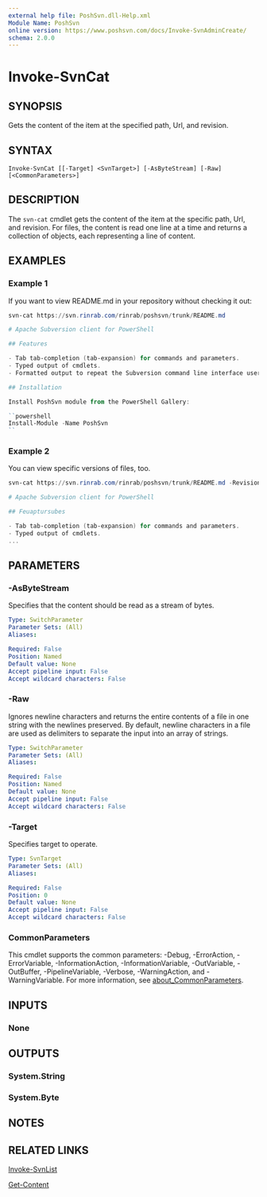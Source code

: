 ```yaml
---
external help file: PoshSvn.dll-Help.xml
Module Name: PoshSvn
online version: https://www.poshsvn.com/docs/Invoke-SvnAdminCreate/
schema: 2.0.0
---
```


# Invoke-SvnCat

## SYNOPSIS

Gets the content of the item at the specified path, Url, and revision.

## SYNTAX

```
Invoke-SvnCat [[-Target] <SvnTarget>] [-AsByteStream] [-Raw] [<CommonParameters>]
```

## DESCRIPTION

The `svn-cat` cmdlet gets the content of the item at
the specific path, Url, and revision. For files, 
the content is read one line at a time and returns
a collection of objects, each representing a line of content.

## EXAMPLES

### Example 1

If you want to view README.md in your repository without checking it out:

```powershell
svn-cat https://svn.rinrab.com/rinrab/poshsvn/trunk/README.md

# Apache Subversion client for PowerShell

## Features

- Tab tab-completion (tab-expansion) for commands and parameters.
- Typed output of cmdlets.
- Formatted output to repeat the Subversion command line interface user experience.

## Installation

Install PoshSvn module from the PowerShell Gallery:

``powershell
Install-Module -Name PoshSvn
``

```

### Example 2

You can view specific versions of files, too.

````powershell
svn-cat https://svn.rinrab.com/rinrab/poshsvn/trunk/README.md -Revision 489

# Apache Subversion client for PowerShell

## Feuaptursubes

- Tab tab-completion (tab-expansion) for commands and parameters.
- Typed output of cmdlets.
...

````

## PARAMETERS

### -AsByteStream

Specifies that the content should be read as a stream of bytes.

```yaml
Type: SwitchParameter
Parameter Sets: (All)
Aliases:

Required: False
Position: Named
Default value: None
Accept pipeline input: False
Accept wildcard characters: False
```

### -Raw
Ignores newline characters and returns the entire contents of a file in one string with the newlines preserved. By default, newline characters in a file are used as delimiters to separate the input into an array of strings.

```yaml
Type: SwitchParameter
Parameter Sets: (All)
Aliases:

Required: False
Position: Named
Default value: None
Accept pipeline input: False
Accept wildcard characters: False
```

### -Target
Specifies target to operate.

```yaml
Type: SvnTarget
Parameter Sets: (All)
Aliases:

Required: False
Position: 0
Default value: None
Accept pipeline input: False
Accept wildcard characters: False
```

### CommonParameters
This cmdlet supports the common parameters: -Debug, -ErrorAction, -ErrorVariable, -InformationAction, -InformationVariable, -OutVariable, -OutBuffer, -PipelineVariable, -Verbose, -WarningAction, and -WarningVariable. For more information, see [about_CommonParameters](http://go.microsoft.com/fwlink/?LinkID=113216).

## INPUTS

### None

## OUTPUTS

### System.String

### System.Byte

## NOTES

## RELATED LINKS

[Invoke-SvnList](https://www.poshsvn.com/docs/Invoke-SvnList/)

[Get-Content](https://learn.microsoft.com/en-us/powershell/module/microsoft.powershell.management/get-content)
